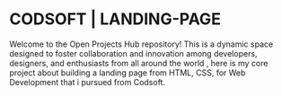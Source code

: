 # CODSOFT | LANDING-PAGE

Welcome to the Open Projects Hub repository! This is a dynamic space designed to foster collaboration and innovation among developers, designers, and enthusiasts from all around the world , here is my core project about building a landing page from HTML, CSS, for Web Development that i pursued from Codsoft.

